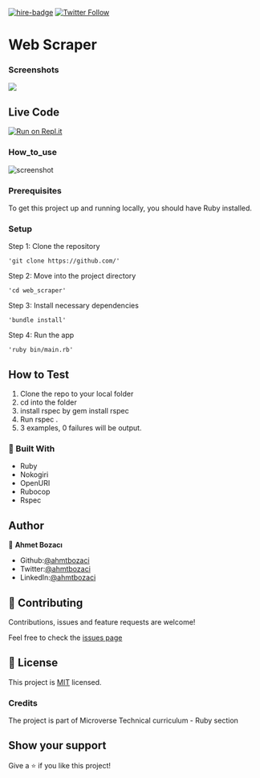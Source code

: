 [![hire-badge](https://img.shields.io/badge/Consult%20/%20Hire%20Ahmet-Click%20to%20Contact-brightgreen)](mailto:ahmt9417@gmail.com) [![Twitter Follow](https://img.shields.io/twitter/follow/ahmtbozaci?label=Follow%20Ahmet%20on%20Twitter&style=social)](https://twitter.com/ahmtbozaci)

# Web Scraper



### Screenshots
<img src='./screenshot.png'>


## Live Code
[![Run on Repl.it](https://repl.it/badge/github/acushlakoncept/Enumerable)](https://repl.it/github/ahmetbozaci/Enumerable_Methods)

### How_to_use
![screenshot](/asset/read.png)

### Prerequisites

To get this project up and running locally, you should have Ruby installed.

### Setup

Step 1: Clone the repository

```
'git clone https://github.com/'
```

Step 2: Move into the project directory

```
'cd web_scraper'
```

Step 3: Install necessary dependencies

```
'bundle install'
```

Step 4: Run the app

```
'ruby bin/main.rb'
```
## How to Test
1. Clone the repo to your local folder
2. cd into the folder
3. install rspec by gem install rspec
4. Run rspec .
5. 3 examples, 0 failures will be output.

### :hammer: Built With

* Ruby
* Nokogiri
* OpenURI
* Rubocop
* Rspec

## Author

👤 **Ahmet Bozacı**
- Github:[@ahmtbozaci](https://github.com/ahmetbozaci)
- Twitter:[@ahmtbozaci](https://twitter.com/ahmtbozaci)
- LinkedIn:[@ahmtbozaci](https://www.linkedin.com/in/ahmetbozaci/)



## 🤝 Contributing

Contributions, issues and feature requests are welcome!

Feel free to check the [issues page](https://github.com/ahmetbozaci/Enumerable_Methods/issues)

## 📝 License

This project is [MIT](lic.url) licensed.

### Credits
The project is part of Microverse Technical curriculum - Ruby section

## Show your support

Give a ⭐️ if you like this project!